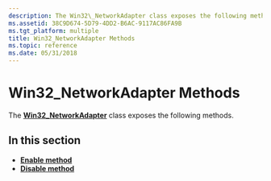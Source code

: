 ```yaml
---
description: The Win32\_NetworkAdapter class exposes the following methods.
ms.assetid: 38C9D674-5D79-4DD2-B6AC-9117AC86FA9B
ms.tgt_platform: multiple
title: Win32_NetworkAdapter Methods
ms.topic: reference
ms.date: 05/31/2018
---
```


# Win32\_NetworkAdapter Methods

The [**Win32\_NetworkAdapter**](win32-networkadapter.md) class exposes the following methods.

## In this section

-   [**Enable method**](enable-method-in-class-win32-networkadapter.md)
-   [**Disable method**](disable-method-in-class-win32-networkadapter.md)

 

 



